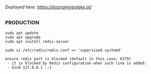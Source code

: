 ###### Deployed here: https://poznajmypolske.pl/

### PRODUCTION
```
sudo apt update
sudo apt upgrade
sudo apt install redis-server

sudo vi /etc/redis/redis.conf => 'supervised systemd'

ensure redis port is blocked (default in this case: 6379)
 - it is blocked by Redis configuration when such line is added:
 - bind 127.0.0.1 ::1

```
